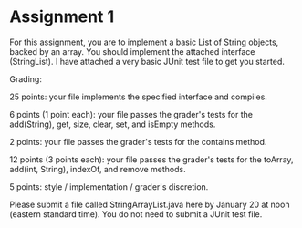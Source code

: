 # Assignment 1

For this assignment, you are to implement a basic List of String objects, backed by an array.  You should implement the attached interface (StringList).  I have attached a very basic JUnit test file to get you started.

Grading:

25 points: your file implements the specified interface and compiles.

6 points (1 point each): your file passes the grader's tests for the add(String), get, size, clear, set, and isEmpty methods.

2 points: your file passes the grader's tests for the contains method.

12 points (3 points each): your file passes the grader's tests for the toArray, add(int, String), indexOf, and remove methods.

5 points: style / implementation / grader's discretion.

Please submit a file called StringArrayList.java here by January 20 at noon (eastern standard time).  You do not need to submit a JUnit test file.
